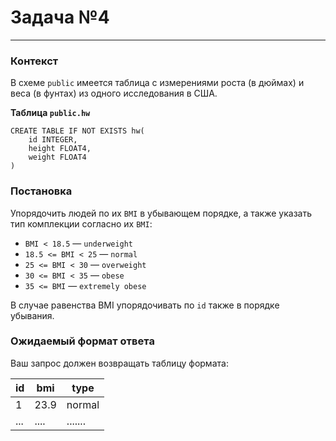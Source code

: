 # Задача №4

---

### Контекст

В схеме `public` имеется таблица с измерениями роста (в дюймах) и веса (в фунтах) из одного исследования в США.

**Таблица `public.hw`**

```postgresql
CREATE TABLE IF NOT EXISTS hw(
    id INTEGER,
    height FLOAT4,
    weight FLOAT4
)
```

### Постановка

Упорядочить людей по их `BMI` в убывающем порядке, а также указать тип комплекции согласно их `BMI`:
 * `BMI < 18.5` — `underweight`
 * `18.5 <= BMI < 25` — `normal`
 * `25 <= BMI < 30` — `overweight`
 * `30 <= BMI < 35` — `obese`
 * `35 <= BMI` — `extremely obese`

В случае равенства BMI упорядочивать по `id` также в порядке убывания.

### Ожидаемый формат ответа

Ваш запрос должен возвращать таблицу формата:

| id  | bmi  | type   |
|-----|------|--------|
| 1   | 23.9 | normal |
| ... | .... | .......|

